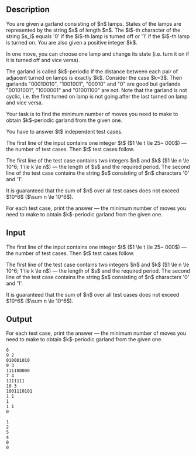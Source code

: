 ## Description

<div><p>You are given a garland consisting of $n$ lamps. States of the lamps are represented by the string $s$ of length $n$. The $i$-th character of the string $s_i$ equals '<span class="tex-font-style-tt">0</span>' if the $i$-th lamp is turned off or '<span class="tex-font-style-tt">1</span>' if the $i$-th lamp is turned on. You are also given a positive integer $k$.</p><p>In one move, you can choose <span class="tex-font-style-bf">one lamp</span> and change its state (i.e. turn it on if it is turned off and vice versa).</p><p>The garland is called $k$-periodic if the distance between <span class="tex-font-style-bf">each pair of adjacent turned on lamps</span> is <span class="tex-font-style-bf">exactly</span> $k$. Consider the case $k=3$. Then garlands "<span class="tex-font-style-tt">00010010</span>", "<span class="tex-font-style-tt">1001001</span>", "<span class="tex-font-style-tt">00010</span>" and "<span class="tex-font-style-tt">0</span>" are good but garlands "<span class="tex-font-style-tt">00101001</span>", "<span class="tex-font-style-tt">1000001</span>" and "<span class="tex-font-style-tt">01001100</span>" are not. Note that <span class="tex-font-style-bf">the garland is not cyclic</span>, i.e. the first turned on lamp is not going after the last turned on lamp and vice versa.</p><p>Your task is to find the <span class="tex-font-style-bf">minimum</span> number of moves you need to make to obtain $k$-periodic garland from the given one.</p><p>You have to answer $t$ independent test cases.</p></div><div class="input-specification"><p>The first line of the input contains one integer $t$ ($1 \le t \le 25~ 000$) — the number of test cases. Then $t$ test cases follow.</p><p>The first line of the test case contains two integers $n$ and $k$ ($1 \le n \le 10^6; 1 \le k \le n$) — the length of $s$ and the required period. The second line of the test case contains the string $s$ consisting of $n$ characters '<span class="tex-font-style-tt">0</span>' and '<span class="tex-font-style-tt">1</span>'.</p><p>It is guaranteed that the sum of $n$ over all test cases does not exceed $10^6$ ($\sum n \le 10^6$).</p></div><div class="output-specification"><p>For each test case, print the answer — the <span class="tex-font-style-bf">minimum</span> number of moves you need to make to obtain $k$-periodic garland from the given one.</p></div>

## Input

<p>The first line of the input contains one integer $t$ ($1 \le t \le 25~ 000$) — the number of test cases. Then $t$ test cases follow.</p><p>The first line of the test case contains two integers $n$ and $k$ ($1 \le n \le 10^6; 1 \le k \le n$) — the length of $s$ and the required period. The second line of the test case contains the string $s$ consisting of $n$ characters '<span class="tex-font-style-tt">0</span>' and '<span class="tex-font-style-tt">1</span>'.</p><p>It is guaranteed that the sum of $n$ over all test cases does not exceed $10^6$ ($\sum n \le 10^6$).</p>

## Output

<p>For each test case, print the answer — the <span class="tex-font-style-bf">minimum</span> number of moves you need to make to obtain $k$-periodic garland from the given one.</p>





```input1
6
9 2
010001010
9 3
111100000
7 4
1111111
10 3
1001110101
1 1
1
1 1
0
```




```output1
1
2
5
4
0
0
```


